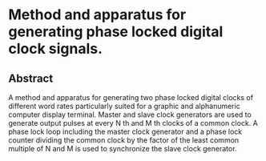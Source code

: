 # Method and apparatus for generating phase locked digital clock signals.

## Abstract
A method and apparatus for generating two phase locked digital clocks of different word rates particularly suited for a graphic and alphanumeric computer display terminal. Master and slave clock generators are used to generate output pulses at every N th and M th clocks of a common clock. A phase lock loop including the master clock generator and a phase lock counter dividing the common clock by the factor of the least common multiple of N and M is used to synchronize the slave clock generator.